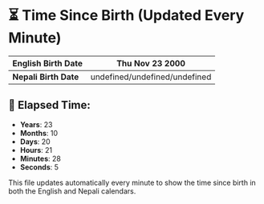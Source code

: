 # ⏳ Time Since Birth (Updated Every Minute)

| **English Birth Date** | Thu Nov 23 2000 |
|------------------------|-------------------------------------|
| **Nepali Birth Date**  | undefined/undefined/undefined                  |

## 📅 Elapsed Time:

- **Years**: 23
- **Months**: 10
- **Days**: 20
- **Hours**: 21
- **Minutes**: 28
- **Seconds**: 5

This file updates automatically every minute to show the time since birth in both the English and Nepali calendars.